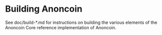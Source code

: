 Building Anoncoin
================

See doc/build-*.md for instructions on building the various
elements of the Anoncoin Core reference implementation of Anoncoin.

